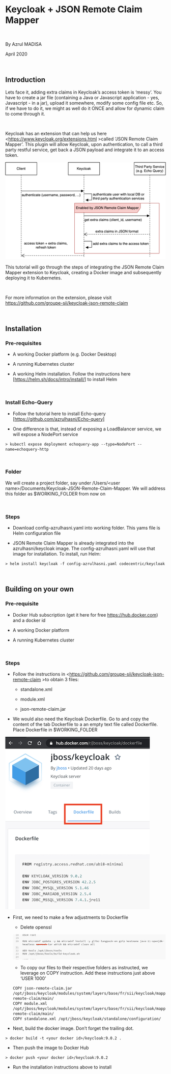 Keycloak + JSON Remote Claim Mapper
===================================

 

By Azrul MADISA

April 2020

 

Introduction
------------

Lets face it, adding extra claims in Keycloak’s access token is ‘messy’. You
have to create a jar file (containing a Java or Javascript application - yes,
Javascript - in a jar), upload it somewhere, modify some config file etc. So, if
we have to do it, we might as well do it ONCE and allow for dynamic claim to
come through it.

 

Keycloak has an extension that can help us here
<https://www.keycloak.org/extensions.html >called ‘JSON Remote Claim Mapper’.
This plugin will allow Keycloak, upon authentication, to call a third party
restful service, get back a JSON payload and integrate it to an access token.

![](README.images/5xVv4d.jpg)

This tutorial will go through the steps of integrating the JSON Remote Claim
Mapper extension to Keycloak, creating a Docker image and subsequently deploying
it to Kubernetes.

 

For more information on the extension, please visit
<https://github.com/groupe-sii/keycloak-json-remote-claim>

 

Installation
------------

### Pre-requisites

-   A working Docker platform (e.g. Docker Desktop)

-   A running Kubernetes cluster

-   A working Helm installation. Follow the instructions here
    [<https://helm.sh/docs/intro/install/>] to install Helm

 

### Install Echo-Query

-   Follow the tutorial here to install Echo-query
    [<https://github.com/azrulhasni/Echo-query]>

-   One difference is that, instead of exposing a LoadBalancer service, we will
    expose a NodePort service

~~~~~~~~~~~~~~~~~~~~~~~~~~~~~~~~~~~~~~~~~~~~~~~~~~~~~~~~~~~~~~~~~~~~~~~~~~~~~~~~
> kubectl expose deployment echoquery-app --type=NodePort --name=echoquery-http
~~~~~~~~~~~~~~~~~~~~~~~~~~~~~~~~~~~~~~~~~~~~~~~~~~~~~~~~~~~~~~~~~~~~~~~~~~~~~~~~

 

### Folder

We will create a project folder, say under /Users/\<user
name\>/Documents/Keycloak-JSON-Remote-Claim-Mapper. We will address this folder
as \$WORKING_FOLDER from now on

 

### Steps

-   Download config-azrulhasni.yaml into working folder. This yams file is Helm
    configuration file

-   JSON Remote Claim Mapper is already integrated into the azrulhasni/keycloak
    image. The  config-azrulhasni.yaml will use that image for installation. To
    install, run Helm:

~~~~~~~~~~~~~~~~~~~~~~~~~~~~~~~~~~~~~~~~~~~~~~~~~~~~~~~~~~~~~~~~~~~~~~~~~~~~~~~~
> helm install keycloak -f config-azrulhasni.yaml codecentric/keycloak
~~~~~~~~~~~~~~~~~~~~~~~~~~~~~~~~~~~~~~~~~~~~~~~~~~~~~~~~~~~~~~~~~~~~~~~~~~~~~~~~

 

Building on your own
--------------------

### Pre-requisite

-   Docker Hub subscription (get it here for free https://hub.docker.com) and a
    docker id

-   A working Docker platform

-   A running Kubernetes cluster

 

### Steps

-   Follow the instructions in
    <https://github.com/groupe-sii/keycloak-json-remote-claim >to obtain 3
    files:

    -   standalone.xml

    -   module.xml

    -   json-remote-claim.jar

-   We would also need the Keycloak Dockerfile. Go to and copy the content of
    the tab Dockerfile to a an empty text file called Dockerfile. Place
    Dockerfile in \$WORKING_FOLDER

![](README.images/KV6U8J.jpg)

-   First, we need to make a few adjustments to Dockerfile

    -   Delete openssl

    ![](README.images/E7hxNc.jpg)

    -   To copy our files to their respective folders as instructed, we leverage
        on COPY  instruction. Add these instructions just above ‘USER 1000'

    ~~~~~~~~~~~~~~~~~~~~~~~~~~~~~~~~~~~~~~~~~~~~~~~~~~~~~~~~~~~~~~~~~~~~~~~~~~~~
    COPY json-remote-claim.jar /opt/jboss/keycloak/modules/system/layers/base/fr/sii/keycloak/mapper/json-remote-claim/main/
    COPY module.xml /opt/jboss/keycloak/modules/system/layers/base/fr/sii/keycloak/mapper/json-remote-claim/main/
    COPY standalone.xml /opt/jboss/keycloak/standalone/configuration/
    ~~~~~~~~~~~~~~~~~~~~~~~~~~~~~~~~~~~~~~~~~~~~~~~~~~~~~~~~~~~~~~~~~~~~~~~~~~~~

-   Next, build the docker image. Don’t forget the trailing dot.

~~~~~~~~~~~~~~~~~~~~~~~~~~~~~~~~~~~~~~~~~~~~~~~~~~~~~~~~~~~~~~~~~~~~~~~~~~~~~~~~
> docker build -t <your docker id>/keycloak:9.0.2 .
~~~~~~~~~~~~~~~~~~~~~~~~~~~~~~~~~~~~~~~~~~~~~~~~~~~~~~~~~~~~~~~~~~~~~~~~~~~~~~~~

-   Then push the image to Docker Hub

~~~~~~~~~~~~~~~~~~~~~~~~~~~~~~~~~~~~~~~~~~~~~~~~~~~~~~~~~~~~~~~~~~~~~~~~~~~~~~~~
> docker push <your docker id>/keycloak:9.0.2
~~~~~~~~~~~~~~~~~~~~~~~~~~~~~~~~~~~~~~~~~~~~~~~~~~~~~~~~~~~~~~~~~~~~~~~~~~~~~~~~

-   Run the installation instructions above to install
